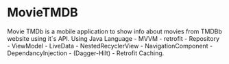 # MovieTMDB
Movie TMDb is a mobile application to show info about movies from TMDBb website using it`s API.
Using Java Language - MVVM - retrofit - Repository - ViewModel - LiveData - NestedRecyclerView - NavigationComponent - DependancyInjection - (Dagger-Hilt) - Retrofit Caching.

